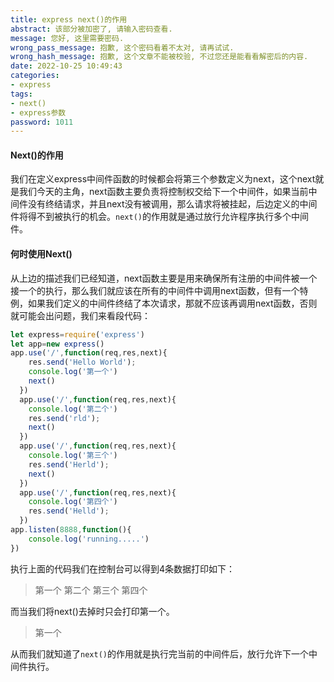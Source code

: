 ```yaml
---
title: express next()的作用
abstract: 该部分被加密了, 请输入密码查看.
message: 您好, 这里需要密码.
wrong_pass_message: 抱歉, 这个密码看着不太对, 请再试试.
wrong_hash_message: 抱歉, 这个文章不能被校验, 不过您还是能看看解密后的内容.
date: 2022-10-25 10:49:43
categories:
- express
tags:
- next()
- express参数
password: 1011
---
```


#### Next()的作用

我们在定义express中间件函数的时候都会将第三个参数定义为next，这个next就是我们今天的主角，next函数主要负责将控制权交给下一个中间件，如果当前中间件没有终结请求，并且next没有被调用，那么请求将被挂起，后边定义的中间件将得不到被执行的机会。`next()`的作用就是通过放行允许程序执行多个中间件。

#### 何时使用Next()

从上边的描述我们已经知道，next函数主要是用来确保所有注册的中间件被一个接一个的执行，那么我们就应该在所有的中间件中调用next函数，但有一个特例，如果我们定义的中间件终结了本次请求，那就不应该再调用next函数，否则就可能会出问题，我们来看段代码：

```javascript
let express=require('express')
let app=new express()
app.use('/',function(req,res,next){
    res.send('Hello World');
    console.log('第一个')
    next()
  })
  app.use('/',function(req,res,next){
    console.log('第二个')
    res.send('rld');
    next()
  })
  app.use('/',function(req,res,next){
    console.log('第三个')
    res.send('Herld');
    next()
  })
  app.use('/',function(req,res,next){
    console.log('第四个')
    res.send('Helld');
  })
app.listen(8888,function(){
    console.log('running.....')
})
```

执行上面的代码我们在控制台可以得到4条数据打印如下：

>    第一个
>    第二个
>    第三个
>    第四个 

而当我们将next()去掉时只会打印第一个。

> 第一个

从而我们就知道了`next()`的作用就是执行完当前的中间件后，放行允许下一个中间件执行。
